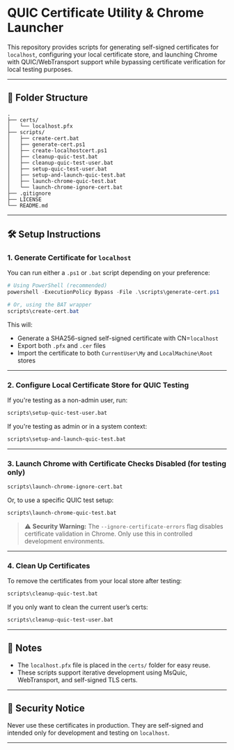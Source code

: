# QUIC Certificate Utility & Chrome Launcher

This repository provides scripts for generating self-signed certificates for `localhost`, configuring your local certificate store, and launching Chrome with QUIC/WebTransport support while bypassing certificate verification for local testing purposes.

---

## 📁 Folder Structure

```
.
├── certs/
│   └── localhost.pfx
├── scripts/
│   ├── create-cert.bat
│   ├── generate-cert.ps1
│   ├── create-localhostcert.ps1
│   ├── cleanup-quic-test.bat
│   ├── cleanup-quic-test-user.bat
│   ├── setup-quic-test-user.bat
│   ├── setup-and-launch-quic-test.bat
│   ├── launch-chrome-quic-test.bat
│   └── launch-chrome-ignore-cert.bat
├── .gitignore
├── LICENSE
└── README.md
```

---

## 🛠 Setup Instructions

### 1. Generate Certificate for `localhost`

You can run either a `.ps1` or `.bat` script depending on your preference:

```powershell
# Using PowerShell (recommended)
powershell -ExecutionPolicy Bypass -File .\scripts\generate-cert.ps1

# Or, using the BAT wrapper
scripts\create-cert.bat
```

This will:
- Generate a SHA256-signed self-signed certificate with CN=`localhost`
- Export both `.pfx` and `.cer` files
- Import the certificate to both `CurrentUser\My` and `LocalMachine\Root` stores

---

### 2. Configure Local Certificate Store for QUIC Testing

If you're testing as a non-admin user, run:

```bat
scripts\setup-quic-test-user.bat
```

If you're testing as admin or in a system context:

```bat
scripts\setup-and-launch-quic-test.bat
```

---

### 3. Launch Chrome with Certificate Checks Disabled (for testing only)

```bat
scripts\launch-chrome-ignore-cert.bat
```

Or, to use a specific QUIC test setup:

```bat
scripts\launch-chrome-quic-test.bat
```

> ⚠️ **Security Warning:** The `--ignore-certificate-errors` flag disables certificate validation in Chrome. Only use this in controlled development environments.

---

### 4. Clean Up Certificates

To remove the certificates from your local store after testing:

```bat
scripts\cleanup-quic-test.bat
```

If you only want to clean the current user’s certs:

```bat
scripts\cleanup-quic-test-user.bat
```

---

## 📄 Notes

- The `localhost.pfx` file is placed in the `certs/` folder for easy reuse.
- These scripts support iterative development using MsQuic, WebTransport, and self-signed TLS certs.

---

## 🔐 Security Notice

Never use these certificates in production. They are self-signed and intended only for development and testing on `localhost`.

---
